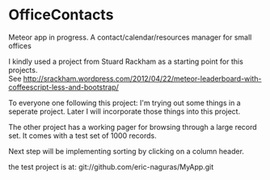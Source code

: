 OfficeContacts
==============

Meteor app in progress. A contact/calendar/resources manager for small offices

I kindly used a project from Stuard Rackham as a starting point for this projects.   
See http://srackham.wordpress.com/2012/04/22/meteor-leaderboard-with-coffeescript-less-and-bootstrap/


To everyone one following this project:
I'm trying out some things in a seperate project.
Later I will incorporate those things into this project.

The other project has a working pager for browsing through a large record set.
It comes with a test set of 1000 records.

Next step will be implementing sorting by clicking on a column header.

the test project is at: git://github.com/eric-naguras/MyApp.git


